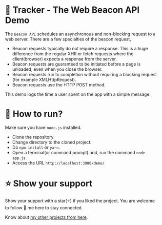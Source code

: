 # 🔎 Tracker - The Web Beacon API Demo

The `Beacon API` schedules an asynchronous and non-blocking request to a web server. There are a few specialties of the beacon request,

- Beacon requests typically do not require a response. This is a huge difference from the regular XHR or fetch requests where the client(browser) expects a response from the server.
- Beacon requests are guaranteed to be initiated before a page is unloaded, even when you close the browser.
- Beacon requests run to completion without requiring a blocking request (for example XMLHttpRequest).
- Beacon requests use the HTTP POST method.

This demo logs the time a user spent on the app with a simple message.

# 🚀 How to run?
Make sure you have `node.js` installed.

- Clone the repository.
- Change directory to the cloned project.
- Do `npm install` or `yarn`.
- Open a terminal(or command prompt) and, run the command `node app.js`.
- Access the URL `http://localhost:3000/demo/`

# ⭐ Show your support
Show your support with a star(⭐) if you liked the project. You are welcome to follow 🤝 me here to stay connected.

Know about [my other projects from here](https://github.com/atapas#-my-show-off-projects).
